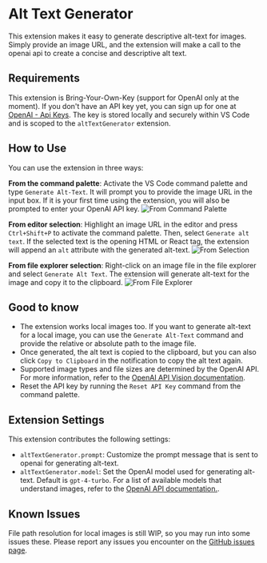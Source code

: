 # Alt Text Generator

This extension makes it easy to generate descriptive alt-text for images. Simply provide an image URL, and the extension will make a call to the openai api to create a concise and descriptive alt text.

## Requirements

This extension is Bring-Your-Own-Key (support for OpenAI only at the moment). If you don't have an API key yet, you can sign up for one at [OpenAI - Api Keys](https://platform.openai.com/api-keys). The key is stored locally and securely within VS Code and is scoped to the `altTextGenerator` extension.

## How to Use

You can use the extension in three ways:

**From the command palette**: Activate the VS Code command palette and type `Generate Alt-Text`. It will prompt you to provide the image URL in the input box. If it is your first time using the extension, you will also be prompted to enter your OpenAI API key.
![From Command Palette](./assets/from-command-palette.gif)

**From editor selection**: Highlight an image URL in the editor and press `Ctrl+Shift+P` to activate the command palette. Then, select `Generate alt text`. If the selected text is the opening HTML or React tag, the extension will append an `alt` attribute with the generated alt-text.
![From Selection](./assets/from-selection.gif)

**From file explorer selection**: Right-click on an image file in the file explorer and select `Generate Alt Text`. The extension will generate alt-text for the image and copy it to the clipboard.
![From File Explorer](./assets/from-file-explorer.gif)

## Good to know

- The extension works local images too. If you want to generate alt-text for a local image, you can use the `Generate Alt-Text` command and provide the relative or absolute path to the image file.
- Once generated, the alt text is copied to the clipboard, but you can also click `Copy to Clipboard` in the notification to copy the alt text again.
- Supported image types and file sizes are determined by the OpenAI API. For more information, refer to the [OpenAI API Vision documentation](https://platform.openai.com/docs/guides/vision).
- Reset the API key by running the `Reset API Key` command from the command palette.

## Extension Settings

This extension contributes the following settings:

- `altTextGenerator.prompt`: Customize the prompt message that is sent to openai for generating alt-text.
- `altTextGenerator.model`: Set the OpenAI model used for generating alt-text. Default is `gpt-4-turbo`. For a list of available models that understand images, refer to the [OpenAI API documentation.](https://platform.openai.com/docs/models/overview).

## Known Issues

File path resolution for local images is still WIP, so you may run into some issues these. Please report any issues you encounter on the [GitHub issues page](https://github.com/JackCasica/alt-text-generator/issues).
